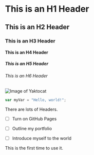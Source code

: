 # This is an H1 Header

## This is an H2 Header

### This is an H3 Header

#### This is an H4 Header

##### This is an H5 Header

###### This is an H6 Header

![Image of Yaktocat](https://octodex.github.com/images/yaktocat.png)









``` javascript
var myVar = "Hello, world!";
```

There are lots of Headers.

- [ ] Turn on GitHub Pages
- [ ] Outline my portfolio
- [ ] Introduce myself to the world

















This is the first time to use it.

